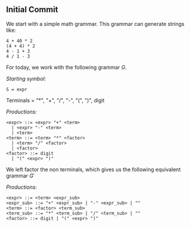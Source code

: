 ## Initial Commit
We start with a simple math grammar. This grammar can generate strings like:
```
4 + 40 * 2
(4 + 4) * 2
4 - 1 + 3
4 / 1 - 3
```
For today, we work with the following grammar $G$. 

_Starting symbol:_ 
```
S = expr
```
Terminals = "*", "+", "/", "-", "(", ")", digit

_Productions:_
```bnf
<expr> ::= <expr> "+" <term> 
  | <expr> "-" <term>
  | <term>
<term> ::= <term> "*" <factor>
  | <term> "/" <factor>
  | <factor>
<factor> ::= digit 
  | "(" <expr> ")"
```

We left factor the non terminals, which gives us the following equivalent grammar
$G'$

_Productions:_
```bnf
<expr> ::= <term> <expr_sub> 
<expr_sub> ::= "+" <expr_sub> | "-" <expr_sub> | ""
<term> ::= <factor> <term_sub>
<term_sub> ::= "*" <term_sub> | "/" <term_sub> | ""
<factor> ::= digit | "(" <expr> ")"
```

